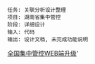 	任务: 关联分析设计整理
	项目: 湖南省集中管控
	阶段: 详细设计
	输入: 代码
	输出: 设计文档, 未完成功能说明

[全国集中管控WEB端升级](airmail://message?mail=lidong.yang%40pekall.com&messageid=AJEAOQDVIxQ2i3NhVhQU7qqL)'



